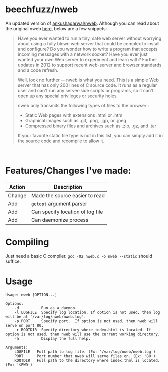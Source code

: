 # beechfuzz/nweb

An updated version of [ankushagarwal/nweb](https://github.com/ankushagarwal/nweb).  Although you can read about the original nweb [here](https://www.ibm.com/developerworks/systems/library/es-nweb/index.html), below are a few snippets:


>Have you ever wanted to run a tiny, safe web server without worrying about using a fully blown web server that could be complex to install and configure? Do you wonder how to write a program that accepts incoming messages with a network socket? Have you ever just wanted your own Web server to experiment and learn with? Further updates in 2012 to support recent web-server and browser standards and a code refresh.
>
>Well, look no further -- nweb is what you need. This is a simple Web server that has only 200 lines of C source code. It runs as a regular user and can't run any server-side scripts or programs, so it can't open up any special privileges or security holes.
>
>nweb only transmits the following types of files to the browser :
>* Static Web pages with extensions .html or .htm
>* Graphical images such as .gif, .png, .jgp, or .jpeg
>* Compressed binary files and archives such as .zip, .gz, and .tar
>
>If your favorite static file type is not in this list, you can simply add it in the source code and recompile to allow it.


&nbsp;

# Features/Changes I've made:

Action|Description
-|-
Change|Made the source easier to read
Add|`getopt` argument parser
Add|Can specify location of log file
Add|Can daemonize process

# Compiling

Just need a basic C compiler.  `gcc -O2 nweb.c -o nweb --static` should suffice.

# Usage

    Usage: nweb [OPTION...]
    
    Options:
        -d          Run as a daemon.
        -l LOGFILE  Specify log location. If option is not used, then log will be at '/var/log/nweb/nweb.log'.
        -p PORT     Specify port.  If option is not used, then nweb will serve on port 80.
        -r ROOTDIR  Specify directory where index.html is located. If option is not used, then nweb will use the current working directory.
        -h          Display the full help.
    
    Arguments:
        LOGFILE   Full path to log file. (Ex: '/var/log/nweb/nweb.log')
        PORT      Port number that nweb will serve files on. (Ex: '80')
        ROOTDIR   Full path to the directory where index.thml is located. (Ex: '$PWD')


